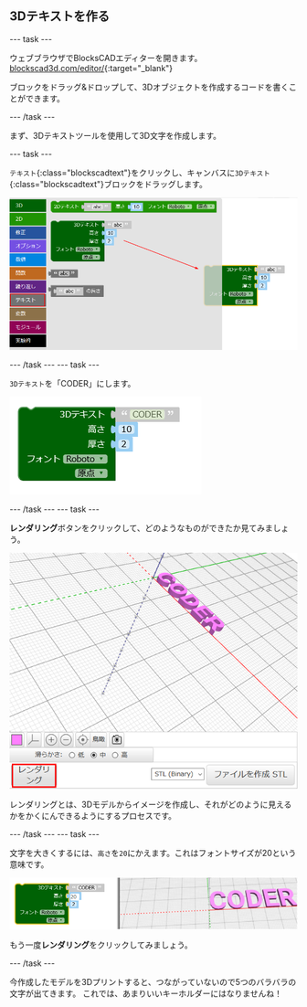 ## 3Dテキストを作る

--- task ---

ウェブブラウザでBlocksCADエディターを開きます。 [blockscad3d.com/editor/](https://www.blockscad3d.com/editor/){:target="_blank"}

ブロックをドラッグ&ドロップして、3Dオブジェクトを作成するコードを書くことができます。

--- /task ---

まず、3Dテキストツールを使用して3D文字を作成します。

--- task ---

`テキスト`{:class="blockscadtext"}をクリックし、キャンバスに`3Dテキスト`{:class="blockscadtext"}ブロックをドラッグします。

![スクリーンショット](images/coder-canvas.png)

--- /task --- --- task ---

`3Dテキスト`を「CODER」にします。

![スクリーンショット](images/coder-coder.png)

--- /task --- --- task ---

**レンダリング**ボタンをクリックして、どのようなものができたか見てみましょう。

![スクリーンショット](images/coder-render.png)

レンダリングとは、3Dモデルからイメージを作成し、それがどのように見えるかをかくにんできるようにするプロセスです。

--- /task --- --- task ---

文字を大きくするには、`高さ`を`20`にかえます。これはフォントサイズが20という意味です。

![スクリーンショット](images/coder-bigger.png)

もう一度**レンダリング**をクリックしてみましょう。

--- /task ---

今作成したモデルを3Dプリントすると、つながっていないので5つのバラバラの文字が出てきます。 これでは、あまりいいキーホルダーにはなりませんね！


	

	
	



 
